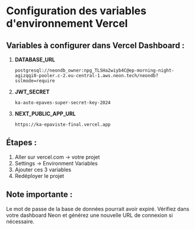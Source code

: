 # Configuration des variables d'environnement Vercel

## Variables à configurer dans Vercel Dashboard :

1. **DATABASE_URL**
   ```
   postgresql://neondb_owner:npg_TLSHa2wiyb4C@ep-morning-night-agizqqi0-pooler.c-2.eu-central-1.aws.neon.tech/neondb?sslmode=require
   ```

2. **JWT_SECRET**
   ```
   ka-auto-epaves-super-secret-key-2024
   ```

3. **NEXT_PUBLIC_APP_URL**
   ```
   https://ka-epaviste-final.vercel.app
   ```

## Étapes :
1. Aller sur vercel.com → votre projet
2. Settings → Environment Variables
3. Ajouter ces 3 variables
4. Redéployer le projet

## Note importante :
Le mot de passe de la base de données pourrait avoir expiré. Vérifiez dans votre dashboard Neon et générez une nouvelle URL de connexion si nécessaire.